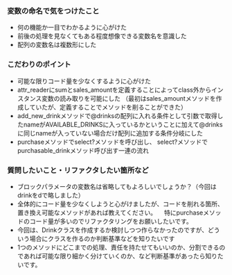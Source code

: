 ### 変数の命名で気をつけたこと
- 何の機能か一目でわかるように心がけた
- 前後の処理を見なくてもある程度想像できる変数名を意識した
- 配列の変数名は複数形にした

### こだわりのポイント
- 可能な限りコード量を少なくするように心がけた
- attr_readerにsumとsales_amountを定義することによってclass外からインスタンス変数の読み取りを可能にした
（最初はsales_amountメソッドを作成していたが、定義することでメソッドを削ることができた）
- add_new_drinkメソッドで@drinksの配列に入れる条件として引数で取得したnameがAVAILABLE_DRINKSに入っているかということに加えて@drinksに同じnameが入っていない場合だけ配列に追加する条件分岐にした
- purchaseメソッドでselect?メソッドを呼び出し、 select?メソッドでpurchasable_drinkメソッド呼び出す一連の流れ

### 質問したいこと・リファクタしたい箇所など
- ブロックパラメータの変数名は省略してもよろしいでしょうか？（今回はdrinkをdで略しました）
- 全体的にコード量を少なくしようと心がけましたが、コードを削れる箇所、置き換え可能なメソッドがあれば教えてください。
　特にpurchaseメソッドのコード量が多いのでリファクタリングをお願いしたいです。
- 今回は、Drinkクラスを作成するか検討しつつ作らなかったのですが、どういう場合にクラスを作るのか判断基準などを知りたいです
- 1つのメソッドにどこまでの処理、責任を持たせてもいいのか、分割できるのであれば可能な限り細かく分けていくのか、など判断基準があったら知りたいです。
